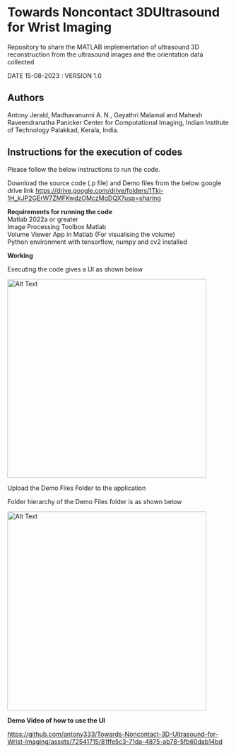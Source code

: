 # Towards Noncontact 3DUltrasound for Wrist Imaging

Repository to share the MATLAB implementation of ultrasound 3D reconstruction from the ultrasound images and the orientation data collected

DATE 15-08-2023 : VERSION 1.0

## Authors
Antony Jerald, Madhavanunni A. N., Gayathri Malamal and Mahesh Raveendranatha Panicker
Center for Computational Imaging, Indian Institute of Technology Palakkad, Kerala, India.

## Instructions for the execution of codes
Please follow the below instructions to run the code.

Download the source code (.p file) and Demo files from the below google drive link
https://drive.google.com/drive/folders/1Tki-1H_kJP2GErW7ZMFKwdzOMczMqDQX?usp=sharing

**Requirements for running the code**  
Matlab 2022a or greater  
Image Processing Toolbox Matlab  
Volume Viewer App in Matlab (For visualising the volume)  
Python environment with tensorflow, numpy and cv2 installed  

**Working**

Executing the code gives a UI as shown below

<img src="https://github.com/antony333/Towards-Noncontact-3D-Ultrasound-for-Wrist-Imaging/assets/72541715/822ee913-939a-441b-812a-fe5916463f26" alt="Alt Text" height="450">  


Upload the Demo Files Folder to the application    

Folder hierarchy of the Demo Files folder is as shown below

<img src="https://github.com/antony333/Towards-Noncontact-3D-Ultrasound-for-Wrist-Imaging/assets/72541715/6c273a9b-cab8-440c-80db-37bb7599c1bf" alt="Alt Text" height="450">

**Demo Video of how to use the UI**

https://github.com/antony333/Towards-Noncontact-3D-Ultrasound-for-Wrist-Imaging/assets/72541715/81ffe5c3-71da-4875-ab78-5fb60dab14bd






